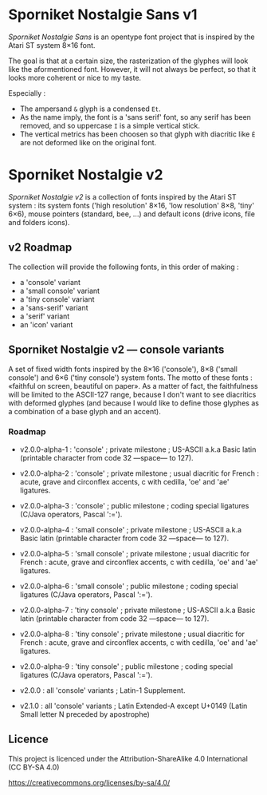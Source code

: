 # Sporniket Nostalgie Sans v1

*Sporniket Nostalgie Sans* is an opentype font project that is inspired by the Atari ST system 8×16 font.

The goal is that at a certain size, the rasterization of the glyphes will look like the aformentioned font. However,
it will not always be perfect, so that it looks more coherent or nice to my taste.

Especially :
* The ampersand `&` glyph is a condensed `Et`.
* As the name imply, the font is a 'sans serif' font, so any serif has been removed, and so uppercase `I` is a simple
vertical stick.
* The vertical metrics has been choosen so that glyph with diacritic like `É` are not deformed like on the original font.

# Sporniket Nostalgie v2

*Sporniket Nostalgie v2* is a collection of fonts inspired by the Atari ST system : its system fonts ('high resolution' 8×16, 'low resolution' 8×8, 'tiny' 6×6), mouse pointers (standard, bee, ...) and default icons (drive icons, file and folders icons).

## v2 Roadmap

The collection will provide the following fonts, in this order of making :
* a 'console' variant
* a 'small console' variant
* a 'tiny console' variant
* a 'sans-serif' variant
* a 'serif' variant
* an 'icon' variant

## Sporniket Nostalgie v2 — console variants

A set of fixed width fonts inspired by the 8×16 ('console'), 8×8 ('small console') and 6×6 ('tiny console') system fonts. The motto of these fonts : «faithful on screen, beautiful on paper». As a matter of fact, the faithfulness will be limited to the ASCII-127 range, because I don't want to see diacritics with deformed glyphes (and because I would like to define those glyphes as a combination of a base glyph and an accent).

### Roadmap

* v2.0.0-alpha-1 : 'console' ; private milestone ; US-ASCII a.k.a Basic latin (printable character from code 32 —space— to 127).
* v2.0.0-alpha-2 : 'console' ; private milestone ; usual diacritic for French : acute, grave and circonflex accents, c with cedilla, 'oe' and 'ae' ligatures.
* v2.0.0-alpha-3 : 'console' ; public milestone ; coding special ligatures (C/Java operators, Pascal ':=').

* v2.0.0-alpha-4 : 'small console' ; private milestone ; US-ASCII a.k.a Basic latin (printable character from code 32 —space— to 127).
* v2.0.0-alpha-5 : 'small console' ; private milestone ; usual diacritic for French : acute, grave and circonflex accents, c with cedilla, 'oe' and 'ae' ligatures.
* v2.0.0-alpha-6 : 'small console' ; public milestone ; coding special ligatures (C/Java operators, Pascal ':=').

* v2.0.0-alpha-7 : 'tiny console' ; private milestone ; US-ASCII a.k.a Basic latin (printable character from code 32 —space— to 127).
* v2.0.0-alpha-8 : 'tiny console' ; private milestone ; usual diacritic for French : acute, grave and circonflex accents, c with cedilla, 'oe' and 'ae' ligatures.
* v2.0.0-alpha-9 : 'tiny console' ; public milestone ; coding special ligatures (C/Java operators, Pascal ':=').

* v2.0.0 : all 'console' variants ; Latin-1 Supplement.
* v2.1.0 : all 'console' variants ; Latin Extended-A except U+0149 (Latin Small letter N preceded by apostrophe)



## Licence

This project is licenced under the Attribution-ShareAlike 4.0 International (CC BY-SA 4.0)

https://creativecommons.org/licenses/by-sa/4.0/
